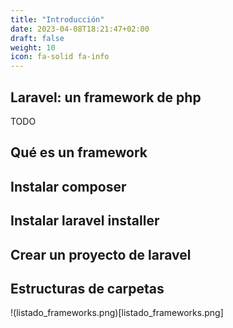 ```yaml
---
title: "Introducción"
date: 2023-04-08T18:21:47+02:00
draft: false
weight: 10
icon: fa-solid fa-info
---
```

## Laravel: un framework de php

TODO
## Qué es un framework
## Instalar composer
## Instalar laravel installer
## Crear un proyecto de laravel
## Estructuras de carpetas




!(listado_frameworks.png)[listado_frameworks.png]


